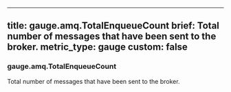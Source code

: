 
---
title: gauge.amq.TotalEnqueueCount
brief: Total number of messages that have been sent to the broker.
metric_type: gauge
custom: false
---
### gauge.amq.TotalEnqueueCount

Total number of messages that have been sent to the broker.
